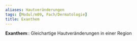 ```yaml
---
aliases: Hautveränderungen
tags: [Modul/m09, Fach/Dermatologie]
title: Exanthem
---
```

**Exanthem**:: Gleichartige Hautveränderungen in einer Region
